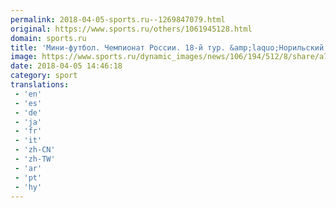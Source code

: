 ```yaml
---
permalink: 2018-04-05-sports.ru--1269847079.html
original: https://www.sports.ru/others/1061945128.html
domain: sports.ru
title: 'Мини-футбол. Чемпионат России. 18-й тур. &amp;laquo;Норильский никель&amp;raquo; сыграет с &amp;laquo;Прогрессом&amp;raquo;, КПРФ встретится с &amp;laquo;Политехом&amp;raquo; и другие матчи'
image: https://www.sports.ru/dynamic_images/news/106/194/512/8/share/a70ed8.png
date: 2018-04-05 14:46:18
category: sport
translations: 
 - 'en'
 - 'es'
 - 'de'
 - 'ja'
 - 'fr'
 - 'it'
 - 'zh-CN'
 - 'zh-TW'
 - 'ar'
 - 'pt'
 - 'hy'
---
```


